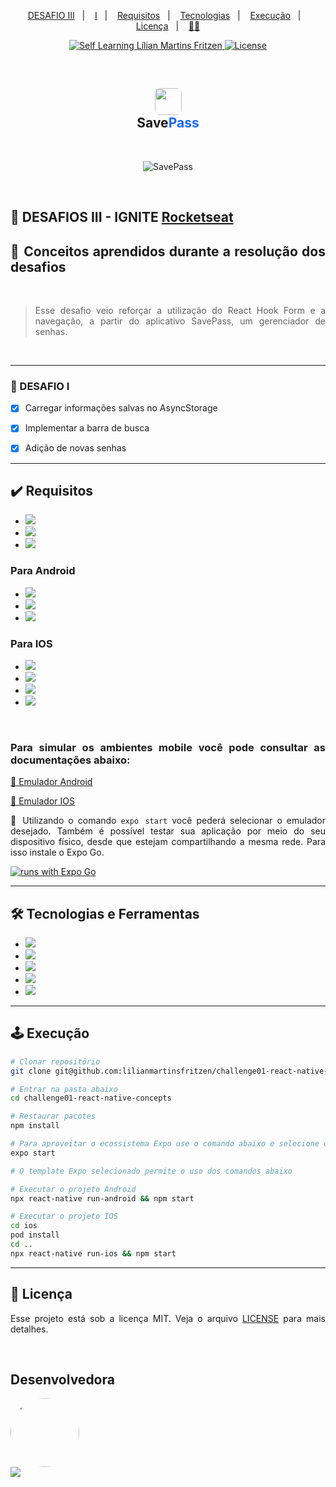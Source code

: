 <p align="center">
  <a href="#desafio">DESAFIO III</a>&nbsp;&nbsp;&nbsp;|&nbsp;&nbsp;&nbsp;
  <a href="#I">I</a>&nbsp;&nbsp;&nbsp;|&nbsp;&nbsp;&nbsp;
  <a href="#requisitos">Requisitos</a>&nbsp;&nbsp;&nbsp;|&nbsp;&nbsp;&nbsp;
  <a href="#tecnologias">Tecnologias</a>&nbsp;&nbsp;&nbsp;|&nbsp;&nbsp;&nbsp;
  <a href="#execucao">Execução</a>&nbsp;&nbsp;&nbsp;|&nbsp;&nbsp;&nbsp;
  <a href="#licenca">Licença</a>&nbsp;&nbsp;&nbsp;|&nbsp;&nbsp;&nbsp;
  <a href="#desenvolvedora">🙋‍♀️</a>
</p>

<p align="center">
<a href="https://github.com/lilianmartinsfritzen">
  <img src="https://img.shields.io/static/v1?label=self-learning&message=LMF&color=49AA26&labelColor=000000" alt="Self Learning Lílian Martins Fritzen" />
</a>
<a href="https://github.com/lilianmartinsfritzen/save-pass-rn/blob/main/LICENSE">
  <img alt="License" src="https://img.shields.io/static/v1?label=license&message=MIT&color=49AA26&labelColor=000000" />
</a>
</p>
<br>
<h2 align="center">   
  <img src="https://user-images.githubusercontent.com/83084256/180677404-b9b64201-cc44-4ef4-83a7-b86605fc272e.png" width="43" height="43" style="border-radius: 8px"/> 
  <div>Save<span style="color: #1868FD">Pass</span></div>
</h2>
<br>
<div align="center">

![SavePass](https://user-images.githubusercontent.com/83084256/180677019-8d551e22-20d6-4644-a1a0-b408edce918f.png)

</div>
<br>

<h2 id="desafio">
  🚀 DESAFIOS III - IGNITE <a href="https://www.rocketseat.com.br/">Rocketseat
</a>
</h2>

<div align="justify">

<h2> 📝 Conceitos aprendidos durante a resolução dos desafios</h2>
<br>

> Esse desafio veio reforçar a utilização do React Hook Form e a navegação, a partir do aplicativo SavePass, um gerenciador de senhas.

<br>
<hr>
<h3 id="I">📱 DESAFIO I</h3>

- [x] Carregar informações salvas no AsyncStorage

- [x] Implementar a barra de busca

- [x] Adição de novas senhas

<hr>

<h2 id="requisitos">✔️ Requisitos</h2>

- <img src="https://img.shields.io/badge/Node.js-339933?style=for-the-badge&logo=nodedotjs&logoColor=white"/>
- <img src="https://img.shields.io/badge/npm-CB3837?style=for-the-badge&logo=npm&logoColor=white"/>
- <img src="https://img.shields.io/badge/Expo-1B1F23?style=for-the-badge&logo=expo&logoColor=white">

<h3> Para Android </h3>

- <img src="https://img.shields.io/badge/Java-ED8B00?style=for-the-badge&logo=java&logoColor=white">
- <img src="https://img.shields.io/badge/Android_Studio-3DDC84?style=for-the-badge&logo=android-studio&logoColor=white" />
- <img src="https://img.shields.io/badge/gradle-02303A?style=for-the-badge&logo=gradle&logoColor=white"/>

<h3> Para IOS</h3>

- <img src="https://img.shields.io/badge/homebrew-2e2b24?style=for-the-badge&logo=homebrew&logoColor=white"/>

- <img src="https://img.shields.io/badge/watchman-4456e6?style=for-the-badge&logo=watchman&logoColor=white"/>

- <img src="https://img.shields.io/badge/cocoapods-FA2A02?style=for-the-badge&logo=cocoapods&logoColor=white"/>

- <img src="https://img.shields.io/badge/Xcode-007ACC?style=for-the-badge&logo=Xcode&logoColor=white"/>

<br>
<h3>Para simular os ambientes mobile você pode consultar as documentações abaixo:</h3>
  <p><a href="https://developer.android.com/studio/run/emulator?authuser=2">📑 Emulador Android</a></p>

  <p><a href="https://developer.apple.com/documentation/xcode/running-your-app-in-the-simulator-or-on-a-device">📑 Emulador IOS</a></p>

🏅 Utilizando o comando `expo start` você pederá selecionar o emulador desejado. Também é possível testar sua aplicação por meio do seu dispositivo físico, desde que estejam compartilhando a mesma rede. Para isso instale o Expo Go.

[![runs with Expo Go](https://img.shields.io/badge/Runs%20with%20Expo%20Go-4630EB.svg?style=flat-square&logo=EXPO&labelColor=f3f3f3&logoColor=000)](https://expo.dev/client)

<hr>

<h2 id="tecnologias">🛠 Tecnologias e Ferramentas</h2>

- <img src="https://img.shields.io/badge/GIT-E44C30?style=for-the-badge&logo=git&logoColor=white"/>
- <img src="https://img.shields.io/badge/GitHub-100000?style=for-the-badge&logo=github&logoColor=white"/>
- <img src="https://img.shields.io/badge/JavaScript-323330?style=for-the-badge&logo=javascript&logoColor=F7DF1E" />
- <img src="https://img.shields.io/badge/React_Native-20232A?style=for-the-badge&logo=react&logoColor=61DAFB"/>
- <img src="https://img.shields.io/badge/TypeScript-007ACC?style=for-the-badge&logo=typescript&logoColor=white" />

<hr>

<h2 id="execucao">🕹 Execução</h2>

```bash
# Clonar repositório
git clone git@github.com:lilianmartinsfritzen/challenge01-react-native-concepts.git

# Entrar na pasta abaixo
cd challenge01-react-native-concepts

# Restaurar pacotes
npm install

# Para aproveitar o ecossistema Expo use o comando abaixo e selecione o emulador desejado
expo start

# O template Expo selecionado permite o uso dos comandos abaixo

# Executar o projeto Android
npx react-native run-android && npm start

# Executar o projeto IOS
cd ios
pod install
cd ..
npx react-native run-ios && npm start

```

<hr>

<h2 id="licenca">📃 Licença</h2>

Esse projeto está sob a licença MIT. Veja o arquivo [LICENSE](https://github.com/lilianmartinsfritzen/save-pass-rn/blob/main/LICENSE) para mais detalhes.

<br>

<h2 id="desenvolvedora">Desenvolvedora</h2>
  <img src="https://user-images.githubusercontent.com/83084256/180618959-7691ab72-29fd-413f-a489-d3206831231b.jpeg" width="110" height="110" style="border-radius: 65px" /> <br>
  <a href="https://www.linkedin.com/in/lilian-martins-fritzen/" target="blank">
    <img src="https://img.shields.io/badge/LinkedIn-0077B5?style=for-the-badge&logo=linkedin&logoColor=white" />
  </a>
